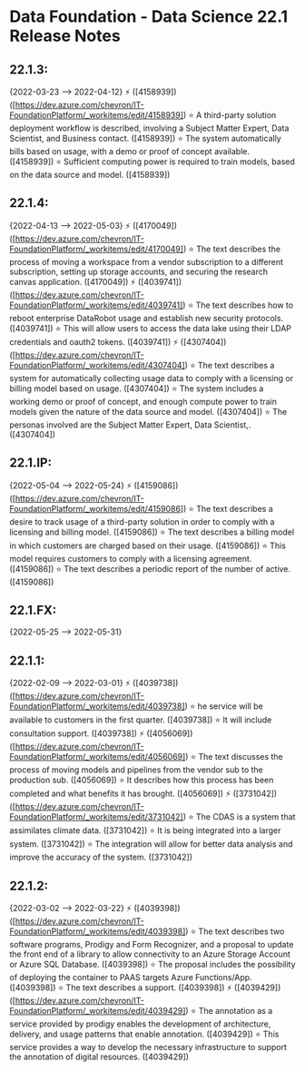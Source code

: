# Data Foundation - Data Science 22.1 Release Notes
## 22.1.3:
{2022-03-23 --> 2022-04-12}
	⚡ ([4158939])([https://dev.azure.com/chevron/IT-FoundationPlatform/_workitems/edit/4158939])
	⭐ A third-party solution deployment workflow is described, involving a Subject Matter Expert, Data Scientist, and Business contact. ([4158939])
	⭐ The system automatically bills based on usage, with a demo or proof of concept available. ([4158939])
	⭐ Sufficient computing power is required to train models, based on the data source and model. ([4158939])
## 22.1.4:
{2022-04-13 --> 2022-05-03}
	⚡ ([4170049])([https://dev.azure.com/chevron/IT-FoundationPlatform/_workitems/edit/4170049])
	⭐ The text describes the process of moving a workspace from a vendor subscription to a different subscription, setting up storage accounts, and securing the research canvas application. ([4170049])
	⚡ ([4039741])([https://dev.azure.com/chevron/IT-FoundationPlatform/_workitems/edit/4039741])
	⭐ The text describes how to reboot enterprise DataRobot usage and establish new security protocols. ([4039741])
	⭐ This will allow users to access the data lake using their LDAP credentials and oauth2 tokens. ([4039741])
	⚡ ([4307404])([https://dev.azure.com/chevron/IT-FoundationPlatform/_workitems/edit/4307404])
	⭐ The text describes a system for automatically collecting usage data to comply with a licensing or billing model based on usage. ([4307404])
	⭐ The system includes a working demo or proof of concept, and enough compute power to train models given the nature of the data source and model. ([4307404])
	⭐ The personas involved are the Subject Matter Expert, Data Scientist,. ([4307404])
## 22.1.IP:
{2022-05-04 --> 2022-05-24}
	⚡ ([4159086])([https://dev.azure.com/chevron/IT-FoundationPlatform/_workitems/edit/4159086])
	⭐ The text describes a desire to track usage of a third-party solution in order to comply with a licensing and billing model. ([4159086])
	⭐ The text describes a billing model in which customers are charged based on their usage. ([4159086])
	⭐ This model requires customers to comply with a licensing agreement. ([4159086])
	⭐ The text describes a periodic report of the number of active. ([4159086])
## 22.1.FX:
{2022-05-25 --> 2022-05-31}
## 22.1.1:
{2022-02-09 --> 2022-03-01}
	⚡ ([4039738])([https://dev.azure.com/chevron/IT-FoundationPlatform/_workitems/edit/4039738])
	⭐ he service will be available to customers in the first quarter. ([4039738])
	⭐ It will include consultation support. ([4039738])
	⚡ ([4056069])([https://dev.azure.com/chevron/IT-FoundationPlatform/_workitems/edit/4056069])
	⭐ The text discusses the process of moving models and pipelines from the vendor sub to the production sub. ([4056069])
	⭐ It describes how this process has been completed and what benefits it has brought. ([4056069])
	⚡ ([3731042])([https://dev.azure.com/chevron/IT-FoundationPlatform/_workitems/edit/3731042])
	⭐ The CDAS is a system that assimilates climate data. ([3731042])
	⭐ It is being integrated into a larger system. ([3731042])
	⭐ The integration will allow for better data analysis and improve the accuracy of the system. ([3731042])
## 22.1.2:
{2022-03-02 --> 2022-03-22}
	⚡ ([4039398])([https://dev.azure.com/chevron/IT-FoundationPlatform/_workitems/edit/4039398])
	⭐ The text describes two software programs, Prodigy and Form Recognizer, and a proposal to update the front end of a library to allow connectivity to an Azure Storage Account or Azure SQL Database. ([4039398])
	⭐ The proposal includes the possibility of deploying the container to PAAS targets Azure Functions/App. ([4039398])
	⭐ The text describes a support. ([4039398])
	⚡ ([4039429])([https://dev.azure.com/chevron/IT-FoundationPlatform/_workitems/edit/4039429])
	⭐ The annotation as a service provided by prodigy enables the development of architecture, delivery, and usage patterns that enable annotation. ([4039429])
	⭐ This service provides a way to develop the necessary infrastructure to support the annotation of digital resources. ([4039429])

